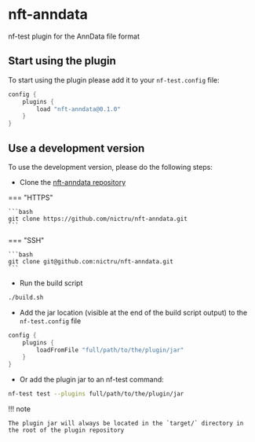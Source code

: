# nft-anndata

nf-test plugin for the AnnData file format

## Start using the plugin

To start using the plugin please add it to your `nf-test.config` file:

```groovy title="nf-test.config"
config {
    plugins {
        load "nft-anndata@0.1.0"
    }
}
```

## Use a development version

To use the development version, please do the following steps:

- Clone the [nft-anndata repository](https://github.com/nictru/nft-anndata)

=== "HTTPS"

    ```bash
    git clone https://github.com/nictru/nft-anndata.git
    ```

=== "SSH"

    ```bash
    git clone git@github.com:nictru/nft-anndata.git
    ```

- Run the build script

```bash
./build.sh
```

- Add the jar location (visible at the end of the build script output) to the `nf-test.config` file

```groovy title="nf-test.config"
config {
    plugins {
        loadFromFile "full/path/to/the/plugin/jar"
    }
}
```

- Or add the plugin jar to an nf-test command:

```bash title="Terminal"
nf-test test --plugins full/path/to/the/plugin/jar
```

!!! note

    The plugin jar will always be located in the `target/` directory in the root of the plugin repository


